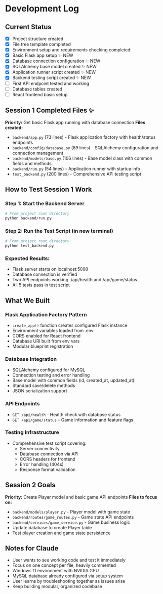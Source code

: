 # Development Log

## Current Status
- [x] Project structure created
- [x] File tree template completed
- [x] Environment setup and requirements checking completed
- [x] Basic Flask app setup ✨ NEW
- [x] Database connection configuration ✨ NEW
- [x] SQLAlchemy base model created ✨ NEW
- [x] Application runner script created ✨ NEW
- [x] Backend testing script created ✨ NEW
- [ ] First API endpoint tested and working
- [ ] Database tables created
- [ ] React frontend basic setup

## Session 1 Completed Files ✨
**Priority:** Get basic Flask app running with database connection
**Files created:** 
- `backend/app.py` (73 lines) - Flask application factory with health/status endpoints
- `backend/config/database.py` (89 lines) - SQLAlchemy configuration and connection management
- `backend/models/base.py` (106 lines) - Base model class with common fields and methods
- `backend/run.py` (54 lines) - Application runner with startup info
- `test_backend.py` (200 lines) - Comprehensive API testing script

## How to Test Session 1 Work

### Step 1: Start the Backend Server
```bash
# From project root directory
python backend/run.py
```

### Step 2: Run the Test Script (in new terminal)
```bash
# From project root directory  
python test_backend.py
```

### Expected Results:
- Flask server starts on localhost:5000
- Database connection is verified
- Two API endpoints working: /api/health and /api/game/status
- All 5 tests pass in test script

## What We Built

### Flask Application Factory Pattern
- `create_app()` function creates configured Flask instance
- Environment variables loaded from .env
- CORS enabled for React frontend
- Database URI built from env vars
- Modular blueprint registration

### Database Integration
- SQLAlchemy configured for MySQL
- Connection testing and error handling
- Base model with common fields (id, created_at, updated_at)
- Standard save/delete methods
- JSON serialization support

### API Endpoints
- `GET /api/health` - Health check with database status
- `GET /api/game/status` - Game information and feature flags

### Testing Infrastructure
- Comprehensive test script covering:
  - Server connectivity
  - Database connection via API
  - CORS headers for frontend
  - Error handling (404s)
  - Response format validation

## Session 2 Goals
**Priority:** Create Player model and basic game API endpoints
**Files to focus on:** 
- `backend/models/player.py` - Player model with game state
- `backend/routes/game_routes.py` - Game state API endpoints  
- `backend/services/game_service.py` - Game business logic
- Update database to create Player table
- Test player creation and game state persistence

## Notes for Claude
- User wants to see working code and test it immediately
- Focus on one concept per file, heavily commented
- Windows 11 environment with NVIDIA GPU
- MySQL database already configured via setup system
- User learns by troubleshooting together as issues arise
- Keep building modular, organized codebase